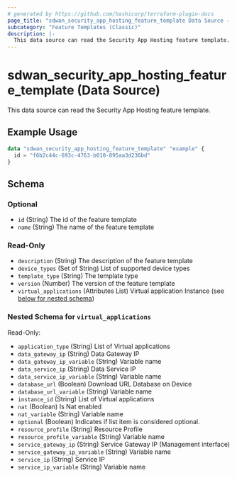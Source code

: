 ```yaml
---
# generated by https://github.com/hashicorp/terraform-plugin-docs
page_title: "sdwan_security_app_hosting_feature_template Data Source - terraform-provider-sdwan"
subcategory: "Feature Templates (Classic)"
description: |-
  This data source can read the Security App Hosting feature template.
---
```


# sdwan_security_app_hosting_feature_template (Data Source)

This data source can read the Security App Hosting feature template.

## Example Usage

```terraform
data "sdwan_security_app_hosting_feature_template" "example" {
  id = "f6b2c44c-693c-4763-b010-895aa3d236bd"
}
```

<!-- schema generated by tfplugindocs -->
## Schema

### Optional

- `id` (String) The id of the feature template
- `name` (String) The name of the feature template

### Read-Only

- `description` (String) The description of the feature template
- `device_types` (Set of String) List of supported device types
- `template_type` (String) The template type
- `version` (Number) The version of the feature template
- `virtual_applications` (Attributes List) Virtual application Instance (see [below for nested schema](#nestedatt--virtual_applications))

<a id="nestedatt--virtual_applications"></a>
### Nested Schema for `virtual_applications`

Read-Only:

- `application_type` (String) List of Virtual applications
- `data_gateway_ip` (String) Data Gateway IP
- `data_gateway_ip_variable` (String) Variable name
- `data_service_ip` (String) Data Service IP
- `data_service_ip_variable` (String) Variable name
- `database_url` (Boolean) Download URL Database on Device
- `database_url_variable` (String) Variable name
- `instance_id` (String) List of Virtual applications
- `nat` (Boolean) Is Nat enabled
- `nat_variable` (String) Variable name
- `optional` (Boolean) Indicates if list item is considered optional.
- `resource_profile` (String) Resource Profile
- `resource_profile_variable` (String) Variable name
- `service_gateway_ip` (String) Service Gateway IP (Management interface)
- `service_gateway_ip_variable` (String) Variable name
- `service_ip` (String) Service IP
- `service_ip_variable` (String) Variable name
